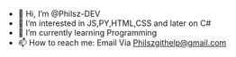 - 👋 Hi, I’m @Philsz-DEV
- 👀 I’m interested in JS,PY,HTML,CSS and later on C#
- 🌱 I’m currently learning Programming
- 📫 How to reach me: Email Via Philszgithelp@gmail.com

<!---
Philsz-DEV/Philsz-DEV is a ✨ special ✨ repository because its `README.md` (this file) appears on your GitHub profile.
You can click the Preview link to take a look at your changes.
--->
